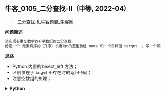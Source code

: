 ## 牛客_0105_二分查找-II（中等, 2022-04）
<!--
{
    "tags": ["二分查找"],
    "source": "牛客",
    "level": "中等",
    "number": "0105",
    "name": "二分查找-II",
    "companies": []
}
-->

> [二分查找-II_牛客题霸_牛客网](https://www.nowcoder.com/practice/4f470d1d3b734f8aaf2afb014185b395)

<summary><b>问题简述</b></summary>

```txt
请实现有重复数字的升序数组的二分查找
给定一个 元素有序的（升序）长度为n的整型数组 nums 和一个目标值 target  ，写一个函数搜索 nums 中的第一个出现的target，如果目标值存在返回下标，否则返回 -1
```

<!-- 
<details><summary><b>详细描述</b></summary>

```txt
```

</details>
-->

<!-- <div align="center"><img src="../../../_assets/xxx.png" height="300" /></div> -->

<summary><b>思路</b></summary>

- Python 内置的 bisect_left 方法；
- 区别仅在于 target 不存在时的返回不同；
- 注意空数组的处理；

<details><summary><b>Python</b></summary>

```python
class Solution:
    def search(self , nums: List[int], target: int) -> int:
            if not nums: return -1
            
            l, r = 0, len(nums)  # [l, r) 半开区间
            while l < r:
                m = (l + r) // 2
                if nums[m] < target:
                    l = m + 1
                else:
                    r = m
            
            return l if nums[l] == target else -1
```

</details>

